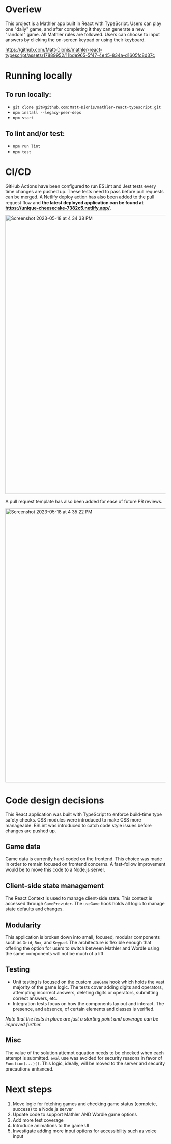 # Overiew
This project is a Mathler app built in React with TypeScript. Users can play one "daily" game, and after completing it they can generate a new "random" game. All Mathler rules are followed. Users can choose to input answers by clicking the on-screen keypad or using their keyboard.

https://github.com/Matt-Dionis/mathler-react-typescript/assets/17889952/11bde965-5f47-4e45-834a-d1605fc8d37c

# Running locally
## To run locally:
* `git clone git@github.com:Matt-Dionis/mathler-react-typescript.git`
* `npm install --legacy-peer-deps`
* `npm start`

## To lint and/or test:
* `npm run lint`
* `npm test`

# CI/CD
GitHub Actions have been configured to run ESLint and Jest tests every time changes are pushed up. These tests need to pass before pull requests can be merged. A Netlify deploy action has also been added to the pull request flow and **the latest deployed application can be found at https://unique-cheesecake-7382c5.netlify.app/.**

<img width="875" alt="Screenshot 2023-05-18 at 4 34 38 PM" src="https://github.com/Matt-Dionis/mathler-react-typescript/assets/17889952/6b42f50e-6fb3-4660-879c-4c1083f0ab20">

A pull request template has also been added for ease of future PR reviews.

<img width="859" alt="Screenshot 2023-05-18 at 4 35 22 PM" src="https://github.com/Matt-Dionis/mathler-react-typescript/assets/17889952/ed06611b-6cf9-47bd-b8a7-4bd8685232c1">

# Code design decisions
This React application was built with TypeScript to enforce build-time type safety checks. CSS modules were introduced to make CSS more manageable. ESLint was introduced to catch code style issues before changes are pushed up.

## Game data
Game data is currently hard-coded on the frontend. This choice was made in order to remain focused on frontend concerns. A fast-follow improvement would be to move this code to a Node.js server.

## Client-side state management
The React Context is used to manage client-side state. This context is accessed through `GameProvider`. The `useGame` hook holds all logic to manage state defaults and changes.

## Modularity
This application is broken down into small, focused, modular components such as `Grid`, `Box`, and `Keypad`. The architecture is flexible enough that offering the option for users to switch between Mathler and Wordle using the same components will not be much of a lift

## Testing
* Unit testing is focused on the custom `useGame` hook which holds the vast majority of the game logic. The tests cover adding digits and operators, attempting incorrect answers, deleting digits or operators, submitting correct answers, etc.
* Integration tests focus on how the components lay out and interact. The presence, and absence, of certain elements and classes is verified.

_Note that the tests in place are just a starting point and coverage can be improved further._

## Misc
The value of the solution attempt equation needs to be checked when each attempt is submitted. `eval` use was avoided for security reasons in favor of `Function(...)()`. This logic, ideally, will be moved to the server and security precautions enhanced. 

# Next steps
1. Move logic for fetching games and checking game status (complete, success) to a Node.js server
2. Update code to support Mathler AND Wordle game options
3. Add more test coverage
4. Introduce animations to the game UI
5. Investigate adding more input options for accessibility such as voice input